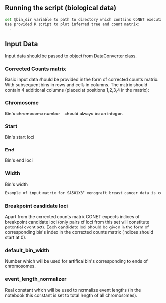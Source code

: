 
## Running the script (biological data)
```bash
set @bin_dir variable to path to directory which contains CoNET executable
Use provided R script to plot inferred tree and count matrix:
  -
```
## Input Data

Input data should be passed to object from DataConverter class. 

### Corrected Counts matrix
Basic input data should be provided in the form of corrected counts matrix. With subsequent bins in rows and cells in columns.
The matrix should contain 4 additional columns (placed at positions 1,2,3,4 in the matrix):

### Chromosome
Bin's chromosome number - should always be an integer.
### Start
Bin's start loci
### End
Bin's end loci
### Width 
Bin's width
```bash
Example of input matrix for SA501X3F xenograft breast cancer data is contained in data/SA501X3F_filtered_corrected_counts.csv
```
### Breakpoint candidate loci
Apart from the corrected counts matrix CONET expects indices of breakpoint candidate loci (only pairs of loci from this set will constitute potential event set).
Each candidate loci should be given in the form of corresponding bin's index in the corrected counts matrix (indices should start at 0).

### default_bin_width
Number which will be used for artifical bin's corresponding to ends of chromosomes.

### event_length_normalizer
Real constant which will be used to normalize event lengths (in the notebook this constant is set to total length of all chromosomes). 
